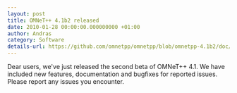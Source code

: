 ```yaml
---
layout: post
title: OMNeT++ 4.1b2 released
date: 2010-01-28 00:00:00.000000000 +01:00
author: Andras
category: Software
details-url: https://github.com/omnetpp/omnetpp/blob/omnetpp-4.1b2/doc/WhatsNew
---
```

Dear users, we've just released the second beta of OMNeT++ 4.1. We have included
new features, documentation and bugfixes for reported issues. Please report any
issues you encounter.